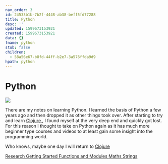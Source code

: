 ```yaml
---
nav_order: 3
id: 24533b1b-7b2f-4448-ab38-beff5fd77288
title: Python
desc: ''
updated: 1599673153921
created: 1599673153921
data: {}
fname: python
stub: false
children:
  - 58a56e67-b8fd-44ff-b2e7-3a576ffda9d9
hpath: python
---
```

# Python

![](/assets/images/2020-09-10-15-59-48.png)

There are my notes on learning Python. I learned the basis of Python a few years ago and then dropped it as other things took over. After starting to try and learn [Clojure ](6000b39f-04b1-4c49-b75b-dfa603889aa0), I found myself at the very deep end and quickly got lost. For this reason I thought to take on Python again as it has much more beginner type courses and videos to at least gain some insight into the programming world. 

Who knows, maybe one day I will return to [Clojure ](6000b39f-04b1-4c49-b75b-dfa603889aa0)

[Research ](8ac32d60-f196-4428-862e-b3bc8a492da3)
[Getting Started ](45f6ddb3-7cf1-4d0c-a9d7-0c2c9b95bee3)
[Functions and Modules ](0de9089e-707b-4dfb-98c5-3a7852f30499)
[Maths ](fc96c616-e616-40cd-9afd-8592452ccbdf)
[Strings ](fe90515e-2ec0-4c1d-aa6f-6547916da621)
